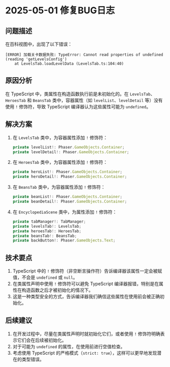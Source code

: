 # 2025-05-01 修复BUG日志

## 问题描述
在百科视图中，出现了以下错误：
```
[ERROR] 加载关卡数据失败: TypeError: Cannot read properties of undefined (reading 'getLevelsConfig')
    at LevelsTab.loadLevelData (LevelsTab.ts:104:40)
```

## 原因分析
在 TypeScript 中，类属性在构造函数执行前是未初始化的。在 `LevelsTab`、`HeroesTab` 和 `BeansTab` 类中，容器属性（如 `levelList`、`levelDetail` 等）没有使用 `!` 修饰符，导致 TypeScript 编译器认为这些属性可能为 `undefined`。

## 解决方案
1. 在 `LevelsTab` 类中，为容器属性添加 `!` 修饰符：
   ```typescript
   private levelList!: Phaser.GameObjects.Container;
   private levelDetail!: Phaser.GameObjects.Container;
   ```

2. 在 `HeroesTab` 类中，为容器属性添加 `!` 修饰符：
   ```typescript
   private heroList!: Phaser.GameObjects.Container;
   private heroDetail!: Phaser.GameObjects.Container;
   ```

3. 在 `BeansTab` 类中，为容器属性添加 `!` 修饰符：
   ```typescript
   private beanList!: Phaser.GameObjects.Container;
   private beanDetail!: Phaser.GameObjects.Container;
   ```

4. 在 `EncyclopediaScene` 类中，为属性添加 `!` 修饰符：
   ```typescript
   private tabManager!: TabManager;
   private levelsTab!: LevelsTab;
   private heroesTab!: HeroesTab;
   private beansTab!: BeansTab;
   private backButton!: Phaser.GameObjects.Text;
   ```

## 技术要点
1. TypeScript 中的 `!` 修饰符（非空断言操作符）告诉编译器该属性一定会被赋值，不会是 `undefined` 或 `null`。
2. 在类属性声明中使用 `!` 修饰符可以避免 TypeScript 编译器报错，特别是在属性在构造函数之后才被初始化的情况下。
3. 这是一种类型安全的方式，告诉编译器我们确信这些属性在使用前会被正确初始化。

## 后续建议
1. 在开发过程中，尽量在类属性声明时就初始化它们，或者使用 `!` 修饰符明确表示它们会在后续被初始化。
2. 对于可能为 `undefined` 的属性，在使用前进行空值检查。
3. 考虑使用 TypeScript 的严格模式（`strict: true`），这样可以更早地发现潜在的类型错误。
